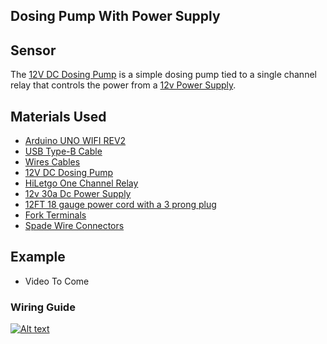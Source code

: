 ## Dosing Pump With Power Supply	
## Sensor
The [12V DC Dosing Pump](https://amzn.to/3RfExSo) is a simple dosing pump tied to a single channel relay that controls the power from a [12v Power Supply](https://amzn.to/3yq8ZB0).

## Materials Used
 - [Arduino UNO WIFI REV2](https://amzn.to/3bXp0qw)
 - [USB Type-B Cable](https://amzn.to/3yrHfMk)
 - [Wires Cables](https://amzn.to/3ykkRnR)
 - [12V DC Dosing Pump](https://amzn.to/3RfExSo)
 - [HiLetgo One Channel Relay](https://amzn.to/3z7eYw8)
 - [12v 30a Dc Power Supply](https://amzn.to/3yq8ZB0)
 - [12FT 18 gauge power cord with a 3 prong plug](https://amzn.to/3yNxQ1w)
 - [Fork Terminals](https://amzn.to/3yLrmjN)
 - [Spade Wire Connectors](https://amzn.to/3z8LnCo)
    
## Example
- Video To Come


### Wiring Guide
[![Alt text](https://goprogro.com/wp-content/uploads/2022/07/uno-wifi-rev2-dosing-pump.png "Dosing Punmp with Power Supply")](https://goprogro.com/code/12v-dc-dosing-pump/)
